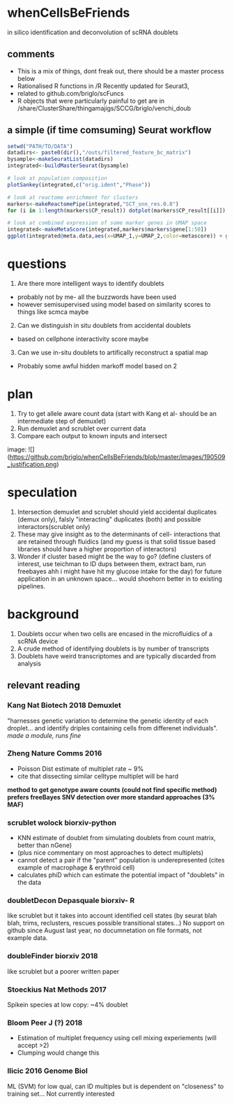 # whenCellsBeFriends
in silico identification and deconvolution of scRNA doublets

## comments
* This is a mix of things, dont freak out, there should be a master process below
* Rationalised R functions in /R Recently updated for Seurat3,
* related to github.com/briglo/scFuncs
* R objects that were particularly painful to get are in  /share/ClusterShare/thingamajigs/SCCG/briglo/venchi_doub

## a simple (if time comsuming) Seurat workflow
```R
setwd("PATH/TO/DATA")
datadirs<- paste0(dir(),"/outs/filtered_feature_bc_matrix")
bysample<-makeSeuratList(datadirs)
integrated<-buildMasterSeurat(bysample)

# look at population composition 
plotSankey(integrated,c("orig.ident","Phase"))

# look at reactome enrichment for clusters
markers<-makeReactomePipe(integrated,"SCT_snn_res.0.8")
for (i in 1:length(markers$CP_result)) dotplot(markers$CP_result[[i]]) + ggtitle(names(markers$CP_result)[i])

# look at combined expression of some marker genes in UMAP space
integrated<-makeMetaScore(integrated,markers$markers$gene[1:50])
ggplot(integrated@meta.data,aes(x=UMAP_1,y=UMAP_2,color=metascore)) + geom_point(alpha=.5) + scale_colour_gradientn(colours = jet.colors(7))
```

# questions
1) Are there more intelligent ways to identify doublets
  * probably not by me- all the buzzwords have been used
  * however semisupervised using model based on similarity scores to things like scmca maybe

2) Can we distinguish in situ doublets from accidental doublets
  * based on cellphone interactivity score maybe
3) Can we use in-situ doublets to artifically reconstruct a spatial map
  * Probably some awful hidden markoff model based on 2

  # plan
  1) Try to get allele aware count data (start with Kang et al- should be an intermediate step of demuxlet)
  2) Run demuxlet and scrublet over current data
  3) Compare each output to known inputs and intersect

   image: ![] (https://github.com/briglo/whenCellsBeFriends/blob/master/images/190509_justification.png)

# speculation
  1) Intersection demuxlet and scrublet should yield accidental duplicates (demux only), falsly "interacting" duplicates (both) and possible interactors(scrublet only)
  2) These may give insight as to the determinants of cell- interactions that are retained through fluidics (and my guess is that solid tissue based libraries should have a higher proportion of interactors)
3) Wonder if cluster based might be the way to go? (define clusters of interest, use teichman to ID dups between them, extract bam, run freebayes ahh i might have hit my glucose intake for the day) for future application in an unknown space... would shoehorn better in to existing pipelines.


# background
1) Doublets occur when two cells are encased in the microfluidics of a scRNA device
2) A crude method of identifying doublets is by number of transcripts 
3) Doublets have weird transcriptomes and are typically discarded from analysis

## relevant reading
### Kang Nat Biotech 2018 Demuxlet
"harnesses genetic variation to determine the genetic identity of each droplet... and identify driples containing cells from differenet individuals".  
  *made a module, runs fine*


###  Zheng Nature Comms 2016
- Poisson Dist estimate of multiplet rate ~ 9%
- cite that dissecting similar celltype multiplet will be hard

**method to get genotype aware counts (could not find specific method) prefers freeBayes SNV detection over more standard approaches (3% MAF)**

### scrublet wolock biorxiv-python
- KNN estimate of doublet from simulating doublets from count matrix, better than nGene)
- (plus nice commentary on most approaches to detect multiplets)
- cannot detect a pair if the "parent" population is underepresented (cites example of macrophage & erythroid cell)
- calculates phiD which can estimate the potential impact of "doublets" in the data

### doubletDecon Depasquale biorxiv- R
like scrublet but it takes into account identified cell states (by seurat blah blah, trims, reclusters, rescues possible transitional states...)
No support on github since August last year, no documnetation on file formats, not example data.

### doubleFinder biorxiv 2018 
like scrublet but a poorer written paper

### Stoeckius Nat Methods 2017
Spikein species at low copy: ~4% doublet

### Bloom Peer J (?) 2018
- Estimation of multiplet frequency using cell mixing experiements (will accept >2)
- Clumping would change this

### Ilicic 2016 Genome Biol
ML (SVM) for low qual, can ID multiples but is dependent on "closeness" to training set...  Not currently interested




